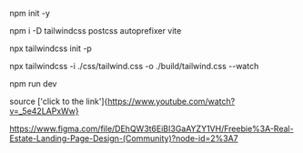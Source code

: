 npm init -y

npm i -D tailwindcss postcss autoprefixer vite

npx tailwindcss init -p

npx tailwindcss -i ./css/tailwind.css -o ./build/tailwind.css --watch

npm run dev

source ['click to the link']{https://www.youtube.com/watch?v=_5e42LAPxWw}

https://www.figma.com/file/DEhQW3t6EiBI3GaAYZY1VH/Freebie%3A-Real-Estate-Landing-Page-Design-(Community)?node-id=2%3A7

